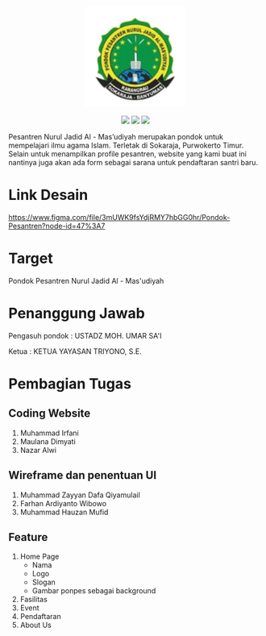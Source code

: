 <p align="center">
    <img src="img/LogoPonpes_remove.png" width="200" max-width="90%" alt="OurRooms" />
</p>

<p align="center">
    <img src="https://api.netlify.com/api/v1/badges/fbfd05ff-08ed-497f-89b6-50cb6911d295/deploy-status" />
    <img src="https://img.shields.io/badge/Bootstrap-5.2.0-blue.svg" />
    <img src="https://img.shields.io/badge/MDBootstrap-4.0.0-blue.svg" />
</p>

Pesantren Nurul Jadid Al - Mas’udiyah merupakan pondok untuk mempelajari ilmu agama Islam. Terletak di Sokaraja, Purwokerto Timur. 
Selain untuk menampilkan profile pesantren, website yang kami buat ini nantinya juga akan ada form sebagai sarana untuk pendaftaran santri baru.

# Link Desain
https://www.figma.com/file/3mUWK9fsYdjRMY7hbGG0hr/Pondok-Pesantren?node-id=47%3A7

# Target 
Pondok Pesantren Nurul Jadid Al - Mas'udiyah

# Penanggung Jawab
Pengasuh pondok : USTADZ MOH. UMAR SA'I

Ketua : KETUA YAYASAN TRIYONO, S.E.

# Pembagian Tugas
## Coding Website
1. Muhammad Irfani
2. Maulana Dimyati
3. Nazar Alwi

## Wireframe dan penentuan UI
1. Muhammad Zayyan Dafa Qiyamulail
2. Farhan Ardiyanto Wibowo
3. Muhammad Hauzan Mufid

## Feature
1. Home Page
    * Nama
    * Logo
    * Slogan
    * Gambar ponpes sebagai background
2. Fasilitas
3. Event
4. Pendaftaran
5. About Us
